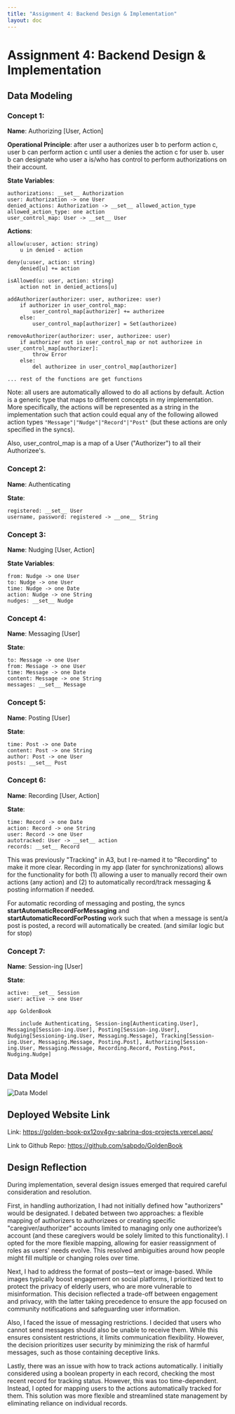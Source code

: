 ```yaml
---
title: "Assignment 4: Backend Design & Implementation"
layout: doc
---
```


# Assignment 4: Backend Design & Implementation

## Data Modeling

### Concept 1:

__Name__: Authorizing \[User, Action]

__Operational Principle__:
    after user a authorizes user b
    to perform action c,
    user b can perform action c
    until user a denies the action c for user b.
    user b can designate who user a is/who has control
    to perform authorizations on their account.

__State Variables__: 

    authorizations: __set__ Authorization
    user: Authorization -> one User
    denied_actions: Authorization -> __set__ allowed_action_type
    allowed_action_type: one action
    user_control_map: User -> __set__ User 

__Actions__:

    allow(u:user, action: string)
        u in denied - action

    deny(u:user, action: string)
        denied[u] += action
    
    isAllowed(u: user, action: string)
        action not in denied_actions[u]
    
    addAuthorizer(authorizer: user, authorizee: user)
        if authorizer in user_control_map:
            user_control_map[authorizer] += authorizee
        else:
            user_control_map[authorizer] = Set(authorizee)
        
    removeAuthorizer(authorizer: user, authorizee: user)
        if authorizer not in user_control_map or not authorizee in user_control_map[authorizer]:
            throw Error
        else:
            del authorizee in user_control_map[authorizer]
    
    ... rest of the functions are get functions

Note: all users are automatically allowed to do all actions by default.
Action is a generic type that maps to different concepts in my implementation. More specifically, 
the actions will be represented as a string in the implementation such that action could equal any of the following allowed action types
```"Message"|"Nudge"|"Record"|"Post"``` (but these actions are only specified in the syncs).

Also, user_control_map is a map of a User ("Authorizer") to all their Authorizee's.

### Concept 2: 

__Name__: Authenticating

__State__:

    registered: __set__ User
    username, password: registered -> __one__ String


### Concept 3:
__Name__: Nudging \[User, Action]

__State Variables__: 

    from: Nudge -> one User
    to: Nudge -> one User
    time: Nudge -> one Date
    action: Nudge -> one String
    nudges: __set__ Nudge


### Concept 4:

__Name__: Messaging \[User]

__State__:

    to: Message -> one User
    from: Message -> one User
    time: Message -> one Date
    content: Message -> one String
    messages: __set__ Message


### Concept 5:

__Name__: Posting \[User]

__State__:

    time: Post -> one Date
    content: Post -> one String
    author: Post -> one User
    posts: __set__ Post

### Concept 6: 

__Name__: Recording \[User, Action]

__State__:
    
    time: Record -> one Date
    action: Record -> one String
    user: Record -> one User
    autotracked: User -> __set__ action
    records: __set__ Record

This was previously "Tracking" in A3, but I re-named it to "Recording" to make it more clear. Recording in my app (later for synchronizations) allows for the functionality 
for both (1) allowing a user to manually record their own actions (any action) and (2) to automatically record/track messaging & posting information if needed.

For automatic recording of messaging and posting, the syncs __startAutomaticRecordForMessaging__ and __startAutomaticRecordForPosting__
work such that when a message is sent/a post is posted, a record will automatically be created. (and similar logic but for stop)

### Concept 7: 

__Name__: Session-ing \[User]

__State__:

    active: __set__ Session
    user: active -> one User



```
app GoldenBook
    
    include Authenticating, Session-ing[Authenticating.User], Messaging[Session-ing.User], Posting[Session-ing.User], Nudging[Sessioning-ing.User, Messaging.Message], Tracking[Session-ing.User, Messaging.Message, Posting.Post], Authorizing[Session-ing.User, Messaging.Message, Recording.Record, Posting.Post, Nudging.Nudge]
```

## Data Model 
![Data Model](/assets/images/Assignments/DataModel.png)

## Deployed Website Link

Link: https://golden-book-px12ov4gv-sabrina-dos-projects.vercel.app/

Link to Github Repo: https://github.com/sabpdo/GoldenBook

## Design Reflection
During implementation, several design issues emerged that required careful consideration and resolution.

First, in handling authorization, I had not initially defined how "authorizers" would be designated. I debated between two approaches: a flexible mapping of authorizers to authorizees or creating specific "caregiver/authorizer" accounts limited to managing only one authorizee’s account (and these caregivers would be solely limited to this functionality). I opted for the more flexible mapping, allowing for easier reassignment of roles as users' needs evolve. This resolved ambiguities around how people might fill multiple or changing roles over time.

Next, I had to address the format of posts—text or image-based. While images typically boost engagement on social platforms, I prioritized text to protect the privacy of elderly users, who are more vulnerable to misinformation. This decision reflected a trade-off between engagement and privacy, with the latter taking precedence to ensure the app focused on community notifications and safeguarding user information.

Also, I faced the issue of messaging restrictions. I decided that users who cannot send messages should also be unable to receive them. While this ensures consistent restrictions, it limits communication flexibility. However, the decision prioritizes user security by minimizing the risk of harmful messages, such as those containing deceptive links.

Lastly, there was an issue with how to track actions automatically. I initially considered using a boolean property in each record, checking the most recent record for tracking status. However, this was too time-dependent. Instead, I opted for mapping users to the actions automatically tracked for them. This solution was more flexible and streamlined state management by eliminating reliance on individual records.